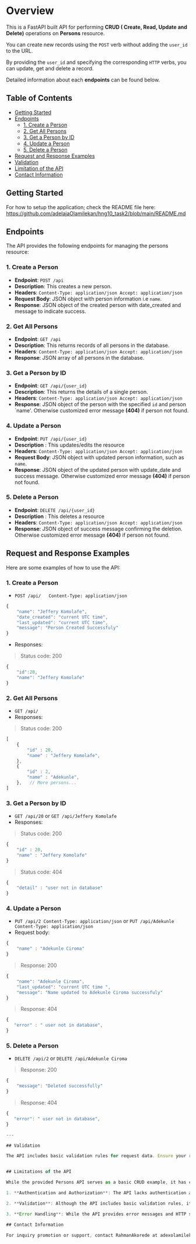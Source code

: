 # Overview

This is a FastAPI built API for performing **CRUD ( Create, Read, Update and Delete)** operations on **Persons** resource. 

You can create new records using the `POST` verb without adding the `user_id` to the URL. 

By providing the `user_id` and specifying the corresponding `HTTP` verbs, you can update, get and delete a record.

Detailed information about each **endpoints** can be found below.

## Table of Contents

- [Getting Started]()
- [Endpoints]()
    - [1. Create a Person]()
    - [2. Get All Persons]()
    - [3. Get a Person by ID]()
    - [4. Update a Person]()
    - [5. Delete a Person]()
- [Request and Response Examples]()
- [Validation]()
- [Limitation of the API]()
- [Contact Information]()
    

## Getting Started

For how to setup the application; check the README file here: https://github.com/adelajaOlamilekan/hng10_task2/blob/main/README.md

## Endpoints

The API provides the following endpoints for managing the persons resource:

### 1\. Create a Person

- **Endpoint**: `POST /api`
- **Description**: This creates a new person.
- **Headers**: `Content-Type: application/json Accept: application/json`
- **Request Body**: JSON object with person information i.e `name`.
- **Response**: JSON object of the created person with date_created and message to indicate success.
    

### 2\. Get All Persons

- **Endpoint**: `GET /api`
- **Description**: This returns records of all persons in the database.
- **Headers**: `Content-Type: application/json Accept: application/json`
- **Response**: JSON array of all persons in the database.
    

### 3\. Get a Person by ID

- **Endpoint**: `GET /api/{user_id}`
- **Description**: This returns the details of a single person.
- **Headers**: `Content-Type: application/json Accept: application/json`
- **Response**: JSON object of the person with the specified `id` and person `name'. Otherwise customized error message **(404)** if person not found.
    

### 4\. Update a Person

- **Endpoint**: `PUT /api/{user_id}`
- **Description** : This updates/edits the resource
- **Headers**: `Content-Type: application/json Accept: application/json`
- **Request Body**: JSON object with updated person information, such as `name`.
- **Response**: JSON object of the updated person with update_date and success message. Otherwise customized error message **(404)** if person not found.
    

### 5\. Delete a Person

- **Endpoint**: `DELETE /api/{user_id}`
- **Description** : This deletes a resource
- **Headers**: `Content-Type: application/json Accept: application/json`
- **Response**: JSON object of success message confirming the deletion. Otherwise customized error message **(404)** if person not found. 
    

## Request and Response Examples

Here are some examples of how to use the API:

### 1\. Create a Person

- `POST /api/   Content-Type: application/json`

```javascript
{  
    "name": "Jeffery Komolafe",
    "date_created": "current UTC time",
    "last_updated": "current UTC time",
    "message": "Person Created Successfuly"
}
```
- Responses: 

>Status code: 200

```javascript
{  
    "id":20,
    "name": "Jeffery Komolafe"
}
```

### 2\. Get All Persons

- `GET /api/`
- Responses:

>Status code: 200

```javascript
[
    {  
        "id" : 20,
        "name" : "Jeffery Komolafe",
    },
    {  
        "id" : 2,
        "name" : "Adekunle",
    },   // More persons...
] 
```
    

### 3\. Get a Person by ID

- `GET /api/20` or `GET /api/Jeffery Komolafe`
- Responses:

>Status code: 200

```javascript
{  
    "id" : 20,
    "name" : "Jeffery Komolafe"
}
```

>Status code: 404

```javascript
{  
    "detail" : "user not in database"
}
```
### 4\. Update a Person

- `PUT /api/2 Content-Type: application/json` or `PUT /api/Adekunle Content-Type: application/json`      
- Request body:

```javascript
{
    "name" : "Adekunle Ciroma"
}
```

>Response: 200

```javascript
{
    "name": "Adekunle Ciroma",
    "last_updated": "current UTC time ",
    "message": "Name updated to Adekunle Ciroma successfuly"
}
```

>Response: 404
    
 ```javascript
{  
    "error" : " user not in database",
}
```
### 5\. Delete a Person

- `DELETE /api/2` or `DELETE /api/Adekunle Ciroma`

>Response: 200

```javascript
{
    "message": "Deleted successfully"
}
```
>Response: 404
    
 ```javascript
{  
    "error": " user not in database",
}

---

## Validation

The API includes basic validation rules for request data. Ensure your requests follow the specified data format and constraints to avoid validation errors. For example in the request body, the name field can only accept a `string` data type.


## Limitations of the API

While the provided Persons API serves as a basic CRUD example, it has certain limitations that may need to be addressed depending on your project requirements:

1. **Authentication and Authorization**: The API lacks authentication and authorization mechanisms. It assumes that all users have access to all endpoints. In a practical sense, you would need to implement proper authentication and authorization to restrict access based on user roles and permissions.

2. **Validation**: Although the API includes basic validation rules, it may not cover all potential input scenarios. Custom validation rules for specific data constraints may be required.

3. **Error Handling**: While the API provides error messages and HTTP status codes, the error messages may not always provide detailed information for debugging. Enhanced error handling and logging may be needed for production use.

## Contact Information

For inquiry promotion or support, contact RahmanAkorede at adexolamilekan46@gmail.com
